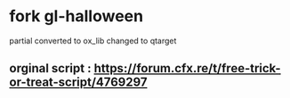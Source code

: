 # fork gl-halloween
partial converted to ox_lib
changed to qtarget
## orginal script : https://forum.cfx.re/t/free-trick-or-treat-script/4769297
